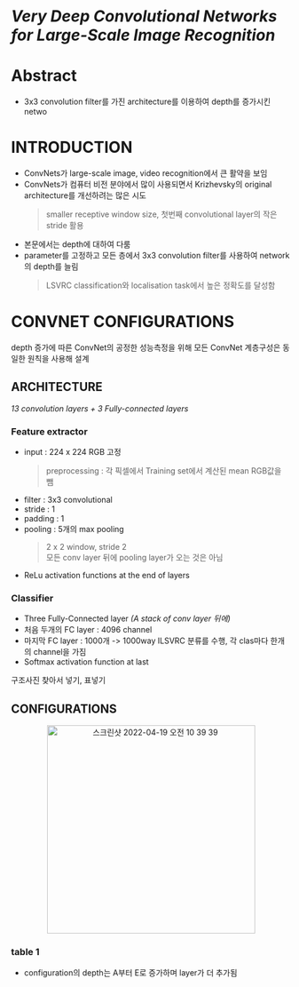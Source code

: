 # *Very Deep Convolutional Networks for Large-Scale Image Recognition*
# Abstract
* 3x3 convolution filter를 가진 architecture를 이용하여 depth를 증가시킨 netwo


# INTRODUCTION
* ConvNets가 large-scale image, video recognition에서 큰 활약을 보임
* ConvNets가 컴퓨터 비전 분야에서 많이 사용되면서 Krizhevsky의 original architecture를 개선하려는 많은 시도
  > smaller receptive window size, 첫번째 convolutional layer의 작은 stride 활용
* 본문에서는 depth에 대하여 다룸
* parameter를 고정하고 모든 층에서 3x3 convolution filter를 사용하여 network의 depth를 늘림
  > LSVRC classification와 localisation task에서 높은 정확도를 달성함


# CONVNET CONFIGURATIONS
depth 증가에 따른 ConvNet의 공정한 성능측정을 위해 모든 ConvNet 계층구성은 동일한 원칙을 사용해 설계

## ARCHITECTURE
*13 convolution layers + 3 Fully-connected layers*

### Feature extractor
* input : 224 x 224 RGB 고정
  > preprocessing : 각 픽셀에서 Training set에서 계산된 mean RGB값을 뺌
* filter : 3x3 convolutional
* stride : 1
* padding : 1
* pooling : 5개의 max pooling
  > 2 x 2 window, stride 2 </br>
  > 모든 conv layer 뒤에 pooling layer가 오는 것은 아님
* ReLu activation functions at the end of layers

### Classifier
* Three Fully-Connected layer *(A stack of conv layer 뒤에)*
* 처음 두개의 FC layer : 4096 channel 
* 마지막 FC layer : 1000개 -> 1000way ILSVRC 분류를 수행, 각 clas마다 한개의 channel을 가짐
* Softmax activation function at last
   
구조사진 찾아서 넣기, 표넣기

## CONFIGURATIONS
<p align="center"><img width="375" alt="스크린샷 2022-04-19 오전 10 39 39" src="https://user-images.githubusercontent.com/56713634/163903178-25114e14-d6ef-4cf2-98dc-d71c0a274c1e.png"></p>
  
### table 1
* configuration의 depth는 A부터 E로 증가하며 layer가 더 추가됨

